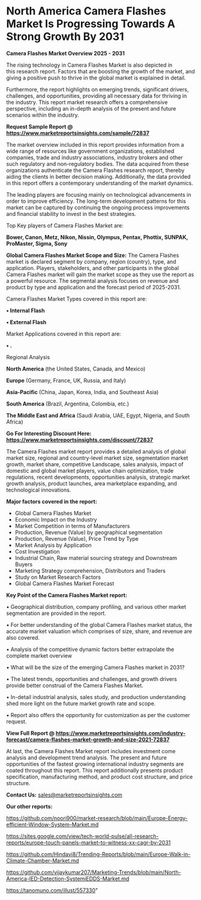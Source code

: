 # North America Camera Flashes Market Is Progressing Towards A Strong Growth By 2031

<Strong> Camera Flashes Market Overview 2025 - 2031</strong>

The rising technology in Camera Flashes Market is also depicted in this research report. Factors that are boosting the growth of the market, and giving a positive push to thrive in the global market is explained in detail.

Furthermore, the report highlights on emerging trends, significant drivers, challenges, and opportunities, providing all necessary data for thriving in the industry. This report market research offers a comprehensive perspective, including an in-depth analysis of the present and future scenarios within the industry.

<strong>Request Sample Report @ <a href=https://www.marketreportsinsights.com/sample/72837>https://www.marketreportsinsights.com/sample/72837</a></strong>

The market overview included in this report provides information from a wide range of resources like government organizations, established companies, trade and industry associations, industry brokers and other such regulatory and non-regulatory bodies. The data acquired from these organizations authenticate the Camera Flashes research report, thereby aiding the clients in better decision making. Additionally, the data provided in this report offers a contemporary understanding of the market dynamics.

The leading players are focusing mainly on technological advancements in order to improve efficiency. The long-term development patterns for this market can be captured by continuing the ongoing process improvements and financial stability to invest in the best strategies.

Top Key players of Camera Flashes Market are:

<strong>Bower, Canon, Metz, Nikon, Nissin, Olympus, Pentax, Phottix, SUNPAK, ProMaster, Sigma, Sony</strong>

<strong><b>Global Camera Flashes Market Scope and Size:</b></strong>
The Camera Flashes market is declared segment by company, region (country), type, and application. Players, stakeholders, and other participants in the global Camera Flashes market will gain the market scope as they use the report as a powerful resource. The segmental analysis focuses on revenue and product by type and application and the forecast period of 2025-2031.

Camera Flashes Market Types covered in this report are:

<strong>• Internal Flash

• External Flash</strong>

Market Applications covered in this report are:

<strong>• .</strong> 

Regional Analysis

<strong>North America</strong> (the United States, Canada, and Mexico)

<strong>Europe</strong> (Germany, France, UK, Russia, and Italy)

<strong>Asia-Pacific</strong> (China, Japan, Korea, India, and Southeast Asia)

<strong>South America</strong> (Brazil, Argentina, Colombia, etc.)

<strong>The Middle East and Africa</strong> (Saudi Arabia, UAE, Egypt, Nigeria, and South Africa)

<strong>Go For Interesting Discount Here: <a href=https://www.marketreportsinsights.com/discount/72837>https://www.marketreportsinsights.com/discount/72837</a></strong>

The Camera Flashes market report provides a detailed analysis of global market size, regional and country-level market size, segmentation market growth, market share, competitive Landscape, sales analysis, impact of domestic and global market players, value chain optimization, trade regulations, recent developments, opportunities analysis, strategic market growth analysis, product launches, area marketplace expanding, and technological innovations.

<strong><b>Major factors covered in the report:</b></strong>
<ul>
  <li>Global Camera Flashes Market </li>
  <li>Economic Impact on the Industry</li>
  <li>Market Competition in terms of Manufacturers</li>
  <li>Production, Revenue (Value) by geographical segmentation</li>
  <li>Production, Revenue (Value), Price Trend by Type</li>
  <li>Market Analysis by Application</li>
  <li>Cost Investigation</li>
  <li>Industrial Chain, Raw material sourcing strategy and Downstream Buyers</li>
  <li>Marketing Strategy comprehension, Distributors and Traders</li>
  <li>Study on Market Research Factors</li>
  <li>Global Camera Flashes Market Forecast</li>
</ul>

<strong><b>Key Point of the Camera Flashes Market report:</b></strong>

• Geographical distribution, company profiling, and various other market segmentation are provided in the report.

• For better understanding of the global Camera Flashes market status, the accurate market valuation which comprises of size, share, and revenue are also covered.

• Analysis of the competitive dynamic factors better extrapolate the complete market overview

• What will be the size of the emerging Camera Flashes market in 2031?

• The latest trends, opportunities and challenges, and growth drivers provide better construal of the Camera Flashes Market.

• In-detail industrial analysis, sales study, and production understanding shed more light on the future market growth rate and scope.

• Report also offers the opportunity for customization as per the customer request.

<strong><b>View Full Report @ <a href=https://www.marketreportsinsights.com/industry-forecast/camera-flashes-market-growth-and-size-2021-72837>https://www.marketreportsinsights.com/industry-forecast/camera-flashes-market-growth-and-size-2021-72837</a></b></strong>


At last, the Camera Flashes Market report includes investment come analysis and development trend analysis. The present and future opportunities of the fastest growing international industry segments are coated throughout this report. This report additionally presents product specification, manufacturing method, and product cost structure, and price structure.

<strong>Contact Us:</strong>
sales@marketreportsinsights.com

<strong>Our other reports:</strong>

<a href=https://github.com/noori900/market-research/blob/main/Europe-Energy-efficient-Window-System-Market.md>https://github.com/noori900/market-research/blob/main/Europe-Energy-efficient-Window-System-Market.md</a>

<a href=https://sites.google.com/view/tech-world-pulse/all-research-reports/europe-touch-panels-market-to-witness-xx-cagr-by-2031>https://sites.google.com/view/tech-world-pulse/all-research-reports/europe-touch-panels-market-to-witness-xx-cagr-by-2031</a>

<a href=https://github.com/Hindavi8/Trending-Reports/blob/main/Europe-Walk-in-Climate-Chamber-Market.md>https://github.com/Hindavi8/Trending-Reports/blob/main/Europe-Walk-in-Climate-Chamber-Market.md</a>

<a href=https://github.com/vijaykumar207/Marketing-Trends/blob/main/North-America-IED-Detection-SystemiEDDS-Market.md>https://github.com/vijaykumar207/Marketing-Trends/blob/main/North-America-IED-Detection-SystemiEDDS-Market.md</a>

<a href=https://tanomuno.com/illust/557330>https://tanomuno.com/illust/557330</a>"
